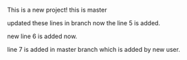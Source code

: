 This is a new project!
this is master

updated these lines in branch
now the line 5 is added.

new line 6 is added now.


line 7 is added in master branch which is added by new user.
